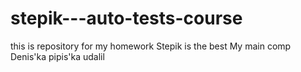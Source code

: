 # stepik---auto-tests-course
this is repository for my homework
Stepik is the best
My main comp
Denis'ka pipis'ka
udalil
